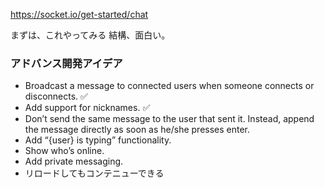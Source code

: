 https://socket.io/get-started/chat

まずは、これやってみる
結構、面白い。

### アドバンス開発アイデア
- Broadcast a message to connected users when someone connects or  disconnects. ✅
- Add support for nicknames. ✅
- Don’t send the same message to the user that sent it. Instead, append the message directly as soon as he/she presses enter.
- Add “{user} is typing” functionality.
- Show who’s online.
- Add private messaging.
- リロードしてもコンテニューできる